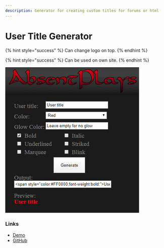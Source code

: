 ```yaml
---
description: Generator for creating custom titles for forums or html
---
```


# User Title Generator



{% hint style="success" %}
Can change logo on top.
{% endhint %}

{% hint style="success" %}
Can be used on own site.
{% endhint %}

![What the user title Generator looks like.](../.gitbook/assets/demousertitlegen.png)

### Links

* [Demo](https://absentservices.xyz/usertitlegen/)
* [GitHub](https://github.com/AbsentPlays/UserTitleGenerator)





